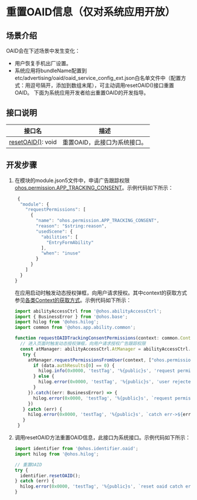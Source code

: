 # 重置OAID信息（仅对系统应用开放）

## 场景介绍

OAID会在下述场景中发生变化：
- 用户恢复手机出厂设置。
- 系统应用将bundleName配置到etc/advertising/oaid/oaid_service_config_ext.json白名单文件中（配置方式：用逗号隔开，添加到数组末尾），可主动调用resetOAID()接口重置OAID。
下面为系统应用开发者给出重置OAID的开发指导。

## 接口说明

| 接口名 | 描述 |
| -------- | -------- |
| [resetOAID()](../../reference/apis-ads-kit/js-apis-oaid-sys.md#identifierresetoaid):&nbsp;void | 重置OAID，此接口为系统接口。 |


## 开发步骤

1. 在模块的module.json5文件中，申请广告跟踪权限[ohos.permission.APP_TRACKING_CONSENT](../../security/AccessToken/permissions-for-all.md#ohospermissionapp_tracking_consent)。示例代码如下所示：
   ```ts
    {
     "module": {
       "requestPermissions": [
         {
           "name": "ohos.permission.APP_TRACKING_CONSENT",
           "reason": "$string:reason",
           "usedScene": {
             "abilities": [
               "EntryFormAbility"
             ],
             "when": "inuse"
           }
         }
       ]
     }
   }
   ```

   在应用启动时触发动态授权弹框，向用户请求授权。其中context的获取方式参见[各类Context的获取方式](../../application-models/application-context-stage.md)。示例代码如下所示：
   ```ts
   import abilityAccessCtrl from '@ohos.abilityAccessCtrl';
   import { BusinessError } from '@ohos.base';
   import hilog from '@ohos.hilog';
   import common from '@ohos.app.ability.common';
   
   function requestOAIDTrackingConsentPermissions(context: common.Context): void {
     // 进入页面时触发动态授权弹框，向用户请求授权广告跟踪权限
     const atManager: abilityAccessCtrl.AtManager = abilityAccessCtrl.createAtManager();
      try {
        atManager.requestPermissionsFromUser(context, ["ohos.permission.APP_TRACKING_CONSENT"]).then((data) => {
          if (data.authResults[0] == 0) {
            hilog.info(0x0000, 'testTag', '%{public}s', 'request permission success');
          } else {
            hilog.error(0x0000, 'testTag', '%{public}s', 'user rejected');
          }
        }).catch((err: BusinessError) => {
          hilog.error(0x0000, 'testTag', '%{public}s', `request permission failed, error: ${err.code} ${err.message}`);
        })
      } catch (err) {
        hilog.error(0x0000, 'testTag', '%{public}s', `catch err->${err.code}, ${err.message}`);
      }
    }
   ```
   
2. 调用resetOAID方法重置OAID信息，此接口为系统接口。示例代码如下所示：
   ```ts
   import identifier from '@ohos.identifier.oaid';
   import hilog from '@ohos.hilog'; 
   
   // 重置OAID
   try {
     identifier.resetOAID();
   } catch (err) {
     hilog.error(0x0000, 'testTag', '%{public}s', `reset oaid catch error: ${err.code} ${err.message}`);
   }
   ```
